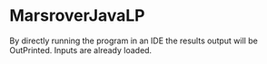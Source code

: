 # MarsroverJavaLP

By directly running the program in an IDE the results output will be OutPrinted. Inputs are already loaded.
